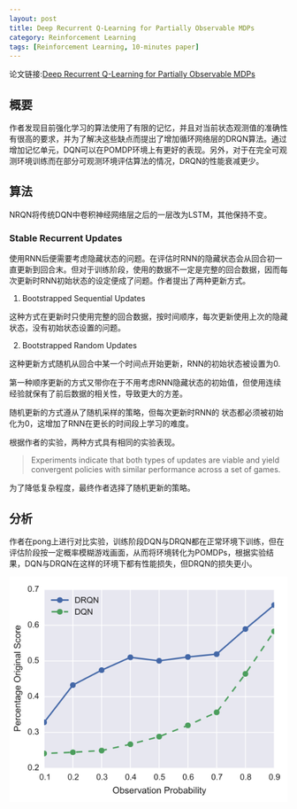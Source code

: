 ```yaml
---
layout: post
title: Deep Recurrent Q-Learning for Partially Observable MDPs
category: Reinforcement Learning
tags: [Reinforcement Learning, 10-minutes paper]
---
```


论文链接:[Deep Recurrent Q-Learning for Partially Observable MDPs](https://arxiv.org/pdf/1507.06527.pdf)

## 概要

作者发现目前强化学习的算法使用了有限的记忆，并且对当前状态观测值的准确性有很高的要求，并为了解决这些缺点而提出了增加循环网络层的DRQN算法。通过增加记忆单元，DQN可以在POMDP环境上有更好的表现。另外，对于在完全可观测环境训练而在部分可观测环境评估算法的情况，DRQN的性能衰减更少。

## 算法

NRQN将传统DQN中卷积神经网络层之后的一层改为LSTM，其他保持不变。

### Stable Recurrent Updates
使用RNN后便需要考虑隐藏状态的问题。在评估时RNN的隐藏状态会从回合初一直更新到回合末。但对于训练阶段，使用的数据不一定是完整的回合数据，因而每次更新时RNN初始状态的设定便成了问题。作者提出了两种更新方式。

1. Bootstrapped Sequential Updates

这种方式在更新时只使用完整的回合数据，按时间顺序，每次更新使用上次的隐藏状态，没有初始状态设置的问题。

2. Bootstrapped Random Updates

这种更新方式随机从回合中某一个时间点开始更新，RNN的初始状态被设置为0.

第一种顺序更新的方式又带你在于不用考虑RNN隐藏状态的初始值，但使用连续经验就保有了前后数据的相关性，导致更大的方差。

随机更新的方式遵从了随机采样的策略，但每次更新时RNN的
状态都必须被初始化为0，这增加了RNN在更长的时间段上学习的难度。

根据作者的实验，两种方式具有相同的实验表现。
>Experiments indicate that both types of updates are viable and yield convergent policies with similar performance across a set of games.

为了降低复杂程度，最终作者选择了随机更新的策略。

## 分析
作者在pong上进行对比实验，训练阶段DQN与DRQN都在正常环境下训练，但在评估阶段按一定概率模糊游戏画面，从而将环境转化为POMDPs，根据实验结果，DQN与DRQN在这样的环境下都有性能损失，但DRQN的损失更小。

![截屏2020-09-01 下午5.45.04](https://raw.githubusercontent.com/lanpartis/DocsPics/master/images_for_docs/%E6%88%AA%E5%B1%8F2020-09-01%20%E4%B8%8B%E5%8D%885.45.04.png)
